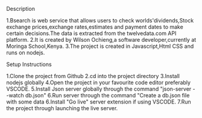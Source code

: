 Description

1.Bsearch is web service that allows users to check worlds'dividends,Stock exchange prices,exchange rates,estimates  and payment dates to make certain decisions.The data is extracted from the twelvedata.com API platform.
2.It is created by Wilson Ochieng,a software developer,currently at Moringa School,Kenya.
3.The project is created in Javascript,Html CSS and runs on nodejs.

Setup Instructions 

1.Clone the project  from Github
2.cd into the project directory
3.Install nodejs globally
4.Open the project in your favourite code editor preferably VSCODE.
5.Install Json server globally through the command "json-server --watch db.json"
6.Run server through the command "Create a db.json file with some data
6.Install "Go live" server extension if using VSCODE.
7.Run the project through launching the  live server.